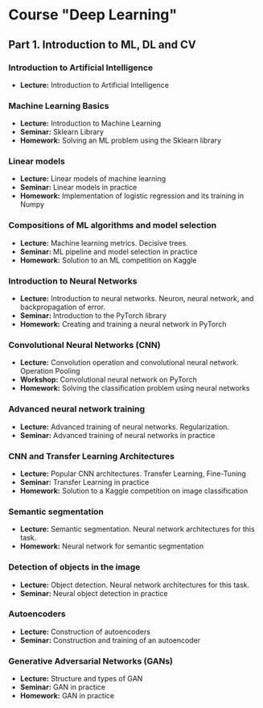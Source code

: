 # Course "Deep Learning"

## Part 1. Introduction to ML, DL and CV

### Introduction to Artificial Intelligence
- **Lecture:** Introduction to Artificial Intelligence

### Machine Learning Basics
  - **Lecture:** Introduction to Machine Learning
  - **Seminar:** Sklearn Library
  - **Homework:** Solving an ML problem using the Sklearn library

### Linear models
  - **Lecture:** Linear models of machine learning
  - **Seminar:** Linear models in practice
  - **Homework:** Implementation of logistic regression and its training in Numpy

### Compositions of ML algorithms and model selection
  - **Lecture:** Machine learning metrics. Decisive trees.
  - **Seminar:** ML pipeline and model selection in practice
  - **Homework:** Solution to an ML competition on Kaggle

### Introduction to Neural Networks
  - **Lecture:** Introduction to neural networks. Neuron, neural network, and backpropagation of error.
  - **Seminar:** Introduction to the PyTorch library
  - **Homework:** Creating and training a neural network in PyTorch

### Convolutional Neural Networks (CNN)
  - **Lecture:** Convolution operation and convolutional neural network. Operation Pooling
  - **Workshop:** Convolutional neural network on PyTorch
  - **Homework:** Solving the classification problem using neural networks

### Advanced neural network training
  - **Lecture:** Advanced training of neural networks. Regularization.
  - **Seminar:** Advanced training of neural networks in practice

### CNN and Transfer Learning Architectures
  - **Lecture:** Popular CNN architectures. Transfer Learning, Fine-Tuning
  - **Seminar:** Transfer Learning in practice
  - **Homework:** Solution to a Kaggle competition on image classification

### Semantic segmentation
  - **Lecture:** Semantic segmentation. Neural network architectures for this task.
  - **Homework:** Neural network for semantic segmentation

### Detection of objects in the image
  - **Lecture:** Object detection. Neural network architectures for this task.
  - **Seminar:** Neural object detection in practice

### Autoencoders
  - **Lecture:** Construction of autoencoders
  - **Seminar:** Construction and training of an autoencoder

### Generative Adversarial Networks (GANs)
  - **Lecture:** Structure and types of GAN
  - **Seminar:** GAN in practice
  - **Homework:** GAN in practice
